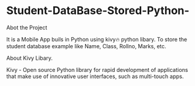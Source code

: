 # Student-DataBase-Stored-Python-

Abot the Project

It is a Mobile App buils in Python using kivy🔥 python libary. To store the student database example like Name, Class, Rollno, Marks, etc.

About Kivy Libary.

Kivy - Open source Python library for rapid development of applications
that make use of innovative user interfaces, such as multi-touch apps.
